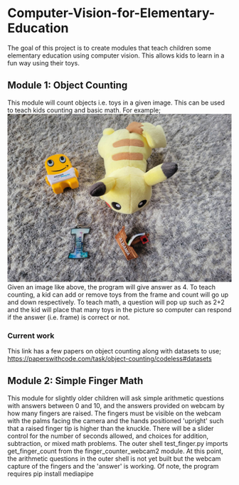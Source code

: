 # Computer-Vision-for-Elementary-Education

The goal of this project is to create modules that teach children some elementary education using computer vision. This allows kids to learn in a fun way using their toys.

## Module 1: Object Counting
This module will count objects i.e. toys in a given image. This can be used to teach kids counting and basic math. For example;
![](iqra-toys.jpg)
Given an image like above, the program will give answer as 4.
To teach counting, a kid can add or remove toys from the frame and count will go up and down respectively.
To teach math, a question will pop up such as 2+2 and the kid will place that many toys in the picture so computer can respond if the answer (i.e. frame) is correct or not.
### Current work
This link has a few papers on object counting along with datasets to use;
https://paperswithcode.com/task/object-counting/codeless#datasets

## Module 2: Simple Finger Math
This module for slightly older children will ask simple arithmetic questions with answers between 0 and 10, and the answers provided on webcam by how many fingers are raised. The fingers must be visible on the webcam with the palms facing the camera and the hands positioned 'upright' such that a raised finger tip is higher than the knuckle. There will be a slider control for the number of seconds allowed, and choices for addition, subtraction, or mixed math problems. The outer shell test_finger.py imports get_finger_count from the finger_counter_webcam2 module. At this point, the arithmetic questions in the outer shell is not yet built but the webcam capture of the fingers and the 'answer' is working. Of note, the program requires 
pip install mediapipe 
